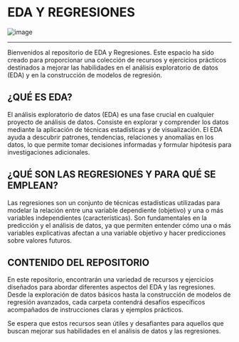 # EDA Y REGRESIONES
![image](https://github.com/GsusSant/Possum-Regression-/assets/161477129/bc64aee2-d068-428c-b837-25364020a6e3)

********************
Bienvenidos al repositorio de EDA y Regresiones. Este espacio ha sido creado para proporcionar una colección de recursos y ejercicios prácticos destinados a mejorar las habilidades en el análisis exploratorio de datos (EDA) y en la construcción de modelos de regresión.

## ¿QUÉ ES EDA?
El análisis exploratorio de datos (EDA) es una fase crucial en cualquier proyecto de análisis de datos. Consiste en explorar y comprender los datos mediante la aplicación de técnicas estadísticas y de visualización. El EDA ayuda a descubrir patrones, tendencias, relaciones y anomalías en los datos, lo que permite tomar decisiones informadas y formular hipótesis para investigaciones adicionales.

## ¿QUÉ SON LAS REGRESIONES Y PARA QUÉ SE EMPLEAN?
Las regresiones son un conjunto de técnicas estadísticas utilizadas para modelar la relación entre una variable dependiente (objetivo) y una o más variables independientes (características). Son fundamentales en la predicción y el análisis de datos, ya que permiten entender cómo una o más variables explicativas afectan a una variable objetivo y hacer predicciones sobre valores futuros.

## CONTENIDO DEL REPOSITORIO
En este repositorio, encontrarán una variedad de recursos y ejercicios diseñados para abordar diferentes aspectos del EDA y las regresiones. Desde la exploración de datos básicos hasta la construcción de modelos de regresión avanzados, cada carpeta contendrá desafíos específicos acompañados de instrucciones claras y ejemplos prácticos.


Se espera que estos recursos sean útiles y desafiantes para aquellos que buscan mejorar sus habilidades en el análisis de datos y las regresiones.
